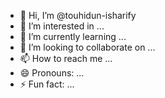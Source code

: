 - 👋 Hi, I’m @touhidun-isharify
- 👀 I’m interested in ...
- 🌱 I’m currently learning ...
- 💞️ I’m looking to collaborate on ...
- 📫 How to reach me ...
- 😄 Pronouns: ...
- ⚡ Fun fact: ...

<!---
touhidun-isharify/touhidun-isharify is a ✨ special ✨ repository because its `README.md` (this file) appears on your GitHub profile.
You can click the Preview link to take a look at your changes.
--->
